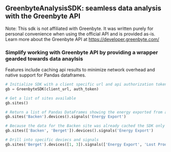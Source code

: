 ## GreenbyteAnalysisSDK: seamless data analysis with the Greenbyte API
Note: This sdk is not affiliated with Greenbyte. It was written purely for personal convenience when using the official API and is provided as-is.
Learn more about the Greenbyte API at https://developer.greenbyte.com/

### Simplify working with Greenbyte API by providing a wrapper gearded towards data anaylsis

Features include caching api results to minimize network overhead and native support for Pandas dataframes.

```python
# Initialize SDK with a client specific url and api authorization token
gb = GreenbyteSDK(client_url, auth_token)

# Get a list of sites available
gb.sites()

# Return a list of Pandas DataFrames showing the energy exported from a site in the past week 
gb.sites('Backen').devices().signals('Energy Export')

# Because the data for the Backen site was already cached the SDK only calls for the new Berget data but returns results for both
gb.sites(['Backen', 'Berget']).devices().signals('Energy Export')

# Drill into specific deviecs and signals
gb.sites('Berget').devices([1, 3]).signals(['Energy Export', 'Lost Production'])

```
